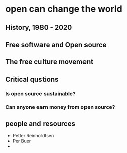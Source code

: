 # open can change the world

## History, 1980 - 2020

## Free software and Open source

## The free culture movement

## Critical qustions 

### Is open source sustainable? 

### Can anyone earn money from open source?

## people and resources
* Petter Reinholdtsen
* Per Buer
*
